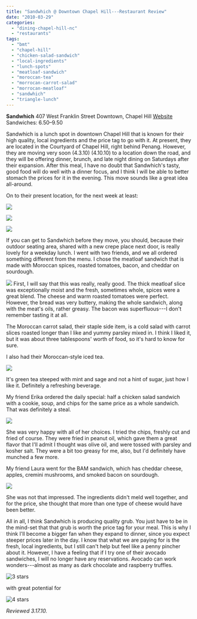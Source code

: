 ```yaml
---
title: "Sandwhich @ Downtown Chapel Hill---Restaurant Review"
date: "2010-03-29"
categories: 
  - "dining-chapel-hill-nc"
  - "restaurants"
tags: 
  - "bmt"
  - "chapel-hill"
  - "chicken-salad-sandwich"
  - "local-ingredients"
  - "lunch-spots"
  - "meatloaf-sandwich"
  - "moroccan-tea"
  - "morrocan-carrot-salad"
  - "morrocan-meatloaf"
  - "sandwhich"
  - "triangle-lunch"
---
```


**Sandwhich** 407 West Franklin Street Downtown, Chapel Hill [Website](http://sandwhich.biz) Sandwiches: $6.50–$9.50

Sandwhich is a lunch spot in downtown Chapel Hill that is known for their high quality, local ingredients and the price tag to go with it. At present, they are located in the Courtyard of Chapel Hill, right behind Penang. However, they are moving very soon (4.3.10) (4.10.10) to a location down the road, and they will be offering dinner, brunch, and late night dining on Saturdays after their expansion. After this meal, I have no doubt that Sandwhich's tasty, good food will do well with a dinner focus, and I think I will be able to better stomach the prices for it in the evening. This move sounds like a great idea all-around.

On to their present location, for the next week at least:

![](http://www.thegourmez.com/gourmez/photos/sandwich1.jpg)

![](http://www.thegourmez.com/gourmez/photos/sandwich2.jpg)

![](http://www.thegourmez.com/gourmez/photos/sandwich3.jpg)

If you can get to Sandwhich before they move, you should, because their outdoor seating area, shared with a new crepe place next door, is really lovely for a weekday lunch. I went with two friends, and we all ordered something different from the menu. I chose the meatloaf sandwich that is made with Moroccan spices, roasted tomatoes, bacon, and cheddar on sourdough.

![](http://www.thegourmez.com/gourmez/photos/sandwich7.jpg)  First, I will say that this was really, really good. The thick meatloaf slice was exceptionally moist and the fresh, sometimes whole, spices were a great blend. The cheese and warm roasted tomatoes were perfect. However, the bread was very buttery, making the whole sandwich, along with the meat's oils, rather greasy. The bacon was superfluous---I don't remember tasting it at all.

The Moroccan carrot salad, their staple side item, is a cold salad with carrot slices roasted longer than I like and yummy parsley mixed in. I think I liked it, but it was about three tablespoons' worth of food, so it's hard to know for sure.

I also had their Moroccan-style iced tea.

![](http://www.thegourmez.com/gourmez/photos/sandwich4.jpg)

It's green tea steeped with mint and sage and not a hint of sugar, just how I like it. Definitely a refreshing beverage.

My friend Erika ordered the daily special: half a chicken salad sandwich with a cookie, soup, and chips for the same price as a whole sandwich. That was definitely a steal.

![](http://www.thegourmez.com/gourmez/photos/sandwich5.jpg)

She was very happy with all of her choices. I tried the chips, freshly cut and fried of course. They were fried in peanut oil, which gave them a great flavor that I'll admit I thought was olive oil, and were tossed with parsley and kosher salt. They were a bit too greasy for me, also, but I'd definitely have munched a few more.

My friend Laura went for the BAM sandwich, which has cheddar cheese, apples, cremini mushrooms, and smoked bacon on sourdough.

![](http://www.thegourmez.com/gourmez/photos/sandwich6.jpg)

She was not that impressed. The ingredients didn't meld well together, and for the price, she thought that more than one type of cheese would have been better.

All in all, I think Sandwhich is producing quality grub. You just have to be in the mind-set that that grub is worth the price tag for your meal. This is why I think I'll become a bigger fan when they expand to dinner, since you expect steeper prices later in the day. I know that what we are paying for is the fresh, local ingredients, but I still can't help but feel like a penny pincher about it. However, I have a feeling that if I try one of their avocado sandwiches, I will no longer have any reservations. Avocado can work wonders---almost as many as dark chocolate and raspberry truffles.

![3 stars](http://s3.amazonaws.com/thegourmez-wpmedia/2009/02/rating_avocado1.gif "rating_avocado1")

with great potential for

![4 stars](http://s3.amazonaws.com/thegourmez-wpmedia/2009/02/rating_truffle1.gif "rating_truffle1")

_Reviewed 3.17.10._
